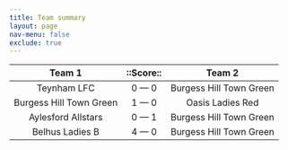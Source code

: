 ```yaml
---
title: Team summary
layout: page
nav-menu: false
exclude: true
---
```




|         Team 1          |  ::Score::  |         Team 2          |
|:-----------------------:|:-----------:|:-----------------------:|
|       Teynham LFC       | 0 &mdash; 0 | Burgess Hill Town Green |
| Burgess Hill Town Green | 1 &mdash; 0 |    Oasis Ladies Red     |
|   Aylesford Allstars    | 0 &mdash; 1 | Burgess Hill Town Green |
|     Belhus Ladies B     | 4 &mdash; 0 | Burgess Hill Town Green |

 <br /><br /><br />